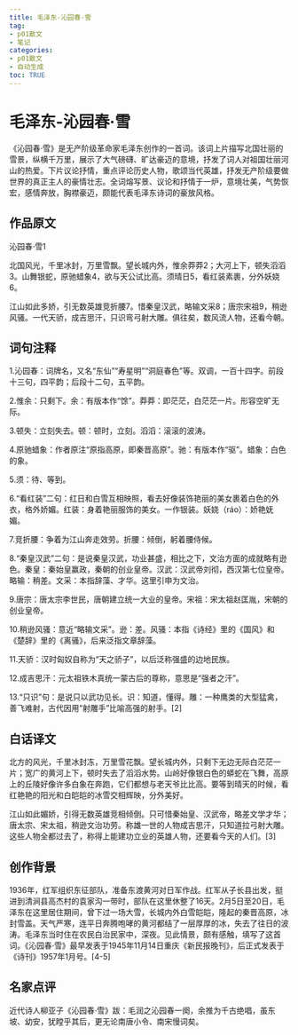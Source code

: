 ```yaml
---
title: 毛泽东-沁园春·雪
tag: 
- p01散文
- 笔记
categories:
- p01散文
- 自动生成
toc: TRUE
---
```

<h1 id="毛泽东-沁园春雪">毛泽东-沁园春·雪</h1>
<p>《沁园春·雪》是无产阶级革命家毛泽东创作的一首词。该词上片描写北国壮丽的雪景，纵横千万里，展示了大气磅礴、旷达豪迈的意境，抒发了词人对祖国壮丽河山的热爱。下片议论抒情，重点评论历史人物，歌颂当代英雄，抒发无产阶级要做世界的真正主人的豪情壮志。全词熔写景、议论和抒情于一炉，意境壮美，气势恢宏，感情奔放，胸襟豪迈，颇能代表毛泽东诗词的豪放风格。</p>
<h2 id="作品原文">作品原文</h2>
<p>沁园春·雪1</p>
<p>北国风光，千里冰封，万里雪飘。望长城内外，惟余莽莽2；大河上下，顿失滔滔3。山舞银蛇，原驰蜡象4，欲与天公试比高。须晴日5，看红装素裹，分外妖娆6。</p>
<p>江山如此多娇，引无数英雄竞折腰7。惜秦皇汉武，略输文采8；唐宗宋祖9，稍逊风骚。一代天骄，成吉思汗，只识弯弓射大雕。俱往矣，数风流人物，还看今朝。</p>
<h2 id="词句注释">词句注释</h2>
<p>1.沁园春：词牌名，又名“东仙”“寿星明”“洞庭春色”等。双调，一百十四字。前段十三句，四平韵；后段十二句，五平韵。</p>
<p>2.惟余：只剩下。余：有版本作“馀”。莽莽：即茫茫，白茫茫一片。形容空旷无际。</p>
<p>3.顿失：立刻失去。顿：顿时，立刻。滔滔：滚滚的波涛。</p>
<p>4.原驰蜡象：作者原注“原指高原，即秦晋高原”。驰：有版本作“驱”。蜡象：白色的象。</p>
<p>5.须：待、等到。</p>
<p>6.“看红装”二句：红日和白雪互相映照，看去好像装饰艳丽的美女裹着白色的外衣，格外娇媚。红装：身着艳丽服饰的美女。一作银装。妖娆（ráo）：娇艳妩媚。</p>
<p>7.竞折腰：争着为江山奔走效劳。折腰：倾倒，躬着腰侍候。</p>
<p>8.“秦皇汉武”二句：是说秦皇汉武，功业甚盛，相比之下，文治方面的成就略有逊色。秦皇：秦始皇赢政，秦朝的创业皇帝。汉武：汉武帝刘彻，西汉第七位皇帝。略输：稍差。文采：本指辞藻、才华。这里引申为文治。</p>
<p>9.唐宗：唐太宗李世民，唐朝建立统一大业的皇帝。宋祖：宋太祖赵匡胤，宋朝的创业皇帝。</p>
<p>10.稍逊风骚：意近“略输文采”。逊：差。风骚：本指《诗经》里的《国风》和《楚辞》里的《离骚》，后来泛指文章辞藻。</p>
<p>11.天骄：汉时匈奴自称为“天之骄子”，以后泛称强盛的边地民族。</p>
<p>12.成吉思汗：元太祖铁木真统一蒙古后的尊称，意思是“强者之汗”。</p>
<p>13.“只识”句：是说只以武功见长。识：知道，懂得。雕：一种鹰类的大型猛禽，善飞难射，古代因用“射雕手”比喻高强的射手。[2]</p>
<h2 id="白话译文">白话译文</h2>
<p>北方的风光，千里冰封冻，万里雪花飘。望长城内外，只剩下无边无际白茫茫一片；宽广的黄河上下，顿时失去了滔滔水势。山岭好像银白色的蟒蛇在飞舞，高原上的丘陵好像许多白象在奔跑，它们都想与老天爷比比高。要等到晴天的时候，看红艳艳的阳光和白皑皑的冰雪交相辉映，分外美好。</p>
<p>江山如此媚娇，引得无数英雄竞相倾倒。只可惜秦始皇、汉武帝，略差文学才华；唐太宗、宋太祖，稍逊文治功劳。称雄一世的人物成吉思汗，只知道拉弓射大雕。这些人物全都过去了，称得上能建功立业的英雄人物，还要看今天的人们。[3]</p>
<h2 id="创作背景">创作背景</h2>
<p>1936年，红军组织东征部队，准备东渡黄河对日军作战。红军从子长县出发，挺进到清涧县高杰村的袁家沟一带时，部队在这里休整了16天。2月5日至20日，毛泽东在这里居住期间，曾下过一场大雪，长城内外白雪皑皑，隆起的秦晋高原，冰封雪盖。天气严寒，连平日奔腾咆哮的黄河都结了一层厚厚的冰，失去了往日的波涛。毛泽东当时住在农民白治民家中，深夜。见此情景，颇有感触，填写了这首词。《沁园春·雪》最早发表于1945年11月14日重庆《新民报晚刊》，后正式发表于《诗刊》1957年1月号。[4-5]</p>
<h2 id="名家点评">名家点评</h2>
<p>近代诗人柳亚子《沁园春·雪》跋：毛润之沁园春一阕，余推为千古绝唱，虽东坡、幼安，犹瞠乎其后，更无论南唐小令、南宋慢词矣。</p>
